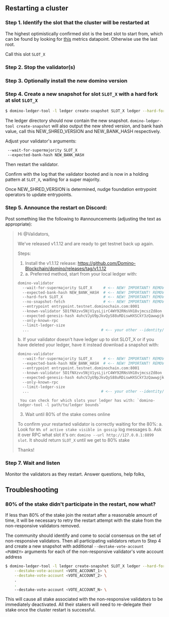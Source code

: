 ## Restarting a cluster

### Step 1. Identify the slot that the cluster will be restarted at

The highest optimistically confirmed slot is the best slot to start from, which
can be found by looking for
[this](https://github.com/Domino-Blockchain/domino/blob/0264147d42d506fb888f5c4c021a998e231a3e74/core/src/optimistic_confirmation_verifier.rs#L71)
metrics datapoint. Otherwise use the last root.

Call this slot `SLOT_X`

### Step 2. Stop the validator(s)

### Step 3. Optionally install the new domino version

### Step 4. Create a new snapshot for slot `SLOT_X` with a hard fork at slot `SLOT_X`

```bash
$ domino-ledger-tool -l ledger create-snapshot SLOT_X ledger --hard-fork SLOT_X
```

The ledger directory should now contain the new snapshot.
`domino-ledger-tool create-snapshot` will also output the new shred version, and bank hash value,
call this NEW_SHRED_VERSION and NEW_BANK_HASH respectively.

Adjust your validator's arguments:

```bash
 --wait-for-supermajority SLOT_X
 --expected-bank-hash NEW_BANK_HASH
```

Then restart the validator.

Confirm with the log that the validator booted and is now in a holding pattern at `SLOT_X`, waiting for a super majority.

Once NEW_SHRED_VERSION is determined, nudge foundation entrypoint operators to update entrypoints.

### Step 5. Announce the restart on Discord:

Post something like the following to #announcements (adjusting the text as appropriate):

> Hi @Validators,
>
> We've released v1.1.12 and are ready to get testnet back up again.
>
> Steps:
>
> 1. Install the v1.1.12 release: https://github.com/Domino-Blockchain/domino/releases/tag/v1.1.12
> 2. a. Preferred method, start from your local ledger with:
>
> ```bash
> domino-validator
>   --wait-for-supermajority SLOT_X     # <-- NEW! IMPORTANT! REMOVE AFTER THIS RESTART
>   --expected-bank-hash NEW_BANK_HASH  # <-- NEW! IMPORTANT! REMOVE AFTER THIS RESTART
>   --hard-fork SLOT_X                  # <-- NEW! IMPORTANT! REMOVE AFTER THIS RESTART
>   --no-snapshot-fetch                 # <-- NEW! IMPORTANT! REMOVE AFTER THIS RESTART
>   --entrypoint entrypoint.testnet.dominochain.com:8001
>   --known-validator 5D1fNXzvv5NjV1ysLjirC4WY92RNsVH18vjmcszZd8on
>   --expected-genesis-hash 4uhcVJyU9pJkvQyS88uRDiswHXSCkY3zQawwpjk2NsNY
>   --only-known-rpc
>   --limit-ledger-size
>   ...                                # <-- your other --identity/--vote-account/etc arguments
> ```
>
> b. If your validator doesn't have ledger up to slot SLOT_X or if you have deleted your ledger, have it instead download a snapshot with:
>
> ```bash
> domino-validator
>   --wait-for-supermajority SLOT_X     # <-- NEW! IMPORTANT! REMOVE AFTER THIS RESTART
>   --expected-bank-hash NEW_BANK_HASH  # <-- NEW! IMPORTANT! REMOVE AFTER THIS RESTART
>   --entrypoint entrypoint.testnet.dominochain.com:8001
>   --known-validator 5D1fNXzvv5NjV1ysLjirC4WY92RNsVH18vjmcszZd8on
>   --expected-genesis-hash 4uhcVJyU9pJkvQyS88uRDiswHXSCkY3zQawwpjk2NsNY
>   --only-known-rpc
>   --limit-ledger-size
>   ...                                # <-- your other --identity/--vote-account/etc arguments
> ```
>
>      You can check for which slots your ledger has with: `domino-ledger-tool -l path/to/ledger bounds`
>
> 3. Wait until 80% of the stake comes online
>
> To confirm your restarted validator is correctly waiting for the 80%:
> a. Look for `N% of active stake visible in gossip` log messages
> b. Ask it over RPC what slot it's on: `domino --url http://127.0.0.1:8899 slot`. It should return `SLOT_X` until we get to 80% stake
>
> Thanks!

### Step 7. Wait and listen

Monitor the validators as they restart. Answer questions, help folks,

## Troubleshooting

### 80% of the stake didn't participate in the restart, now what?
If less than 80% of the stake join the restart after a reasonable amount of
time, it will be necessary to retry the restart attempt with the stake from the
non-responsive validators removed.

The community should identify and come to social consensus on the set of
non-responsive validators. Then all participating validators return to Step 4
and create a new snapshot with additional `--destake-vote-account <PUBKEY>`
arguments for each of the non-responsive validator's vote account address

```bash
$ domino-ledger-tool -l ledger create-snapshot SLOT_X ledger --hard-fork SLOT_X \
    --destake-vote-account <VOTE_ACCOUNT_1> \
    --destake-vote-account <VOTE_ACCOUNT_2> \
    .
    .
    --destake-vote-account <VOTE_ACCOUNT_N> \
```

This will cause all stake associated with the non-responsive validators to be
immediately deactivated. All their stakers will need to re-delegate their stake
once the cluster restart is successful.
